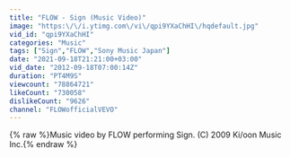 ```yaml
---
title: "FLOW - Sign (Music Video)"
image: "https:\/\/i.ytimg.com\/vi\/qpi9YXaChHI\/hqdefault.jpg"
vid_id: "qpi9YXaChHI"
categories: "Music"
tags: ["Sign","FLOW","Sony Music Japan"]
date: "2021-09-18T21:21:00+03:00"
vid_date: "2012-09-18T07:00:14Z"
duration: "PT4M9S"
viewcount: "78864721"
likeCount: "730058"
dislikeCount: "9626"
channel: "FLOWofficialVEVO"
---
```

{% raw %}Music video by FLOW performing Sign. (C) 2009 Ki/oon Music Inc.{% endraw %}
